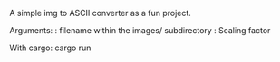 A simple img to ASCII converter as a fun project.

Arguments:
<filename>: filename within the images/ subdirectory
<scaling>: Scaling factor 

With cargo:
cargo run <filename> <scaling>
